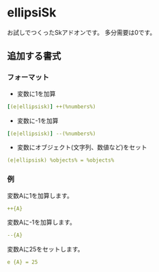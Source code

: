 # ellipsiSk
お試しでつくったSkアドオンです。
多分需要は0です。
## 追加する書式
### フォーマット
- 変数に1を加算
```yml
[(e|ellipsisk)] ++(%numbers%)
```
- 変数に-1を加算
```yml
[(e|ellipsisk)] --(%numbers%)
```
- 変数にオブジェクト(文字列、数値など)をセット
```yml
(e|ellipsisk) %objects% = %objects%
```
### 例
変数Aに1を加算します。
```yml
++{A}
```
変数Aに-1を加算します。
```yml
--{A}
```
変数Aに25をセットします。
```yml
e {A} = 25
```
